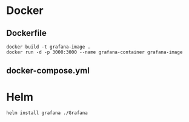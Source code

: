 # Docker
## Dockerfile
```shell
docker build -t grafana-image .
docker run -d -p 3000:3000 --name grafana-container grafana-image
```
## docker-compose.yml
# Helm
```shell
helm install grafana ./Grafana
```